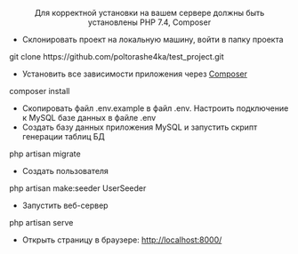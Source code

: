 <p align="center">Для корректной установки на вашем сервере должны быть установлены PHP 7.4, Composer</p>

<ul dir="auto">
<li>Склонировать проект на локальную машину, войти в папку проекта</li>
</ul>
<p> git clone https://github.com/poltorashe4ka/test_project.git </p>

<ul dir="auto">
<li>Установить все зависимости приложения через <a href="https://getcomposer.org/" rel="nofollow">Composer</a></li>
</ul>
<p> composer install </p>

<ul dir="auto">
<li>Скопировать файл .env.example в файл .env. Настроить подключение к MySQL базе данных в файле .env</li>
<li>Создать базу данных приложения MySQL и запустить скрипт генерации таблиц БД</li>
</ul>
<p>php artisan migrate</p>

<ul dir="auto">
<li>Создать пользователя</li>
</ul>
<p>php artisan make:seeder UserSeeder</p>

<ul dir="auto">
<li>Запустить веб-сервер</li>
</ul>
<p>php artisan serve</p>

<ul dir="auto">
<li>Открыть страницу в браузере: <a href="http://localhost:8000/" rel="nofollow">http://localhost:8000/</a></li>
</ul>
